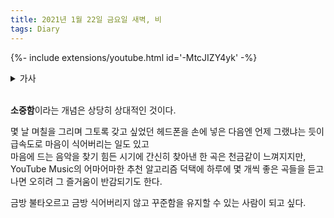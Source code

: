 ```yaml
---
title: 2021년 1월 22일 금요일 새벽, 비
tags: Diary
---
```


<!--more-->

{%- include extensions/youtube.html id='-MtcJIZY4yk' -%}

<details>
<summary>가사</summary>
<div markdown="1">

今悲しみすべてぬぐいさりたい  
이마 카나시미 스베테 누구이사리타이  
이제 슬픔 전부 씻어내리고 싶어  

くすんだ世界で夢見た未来  
쿠슨다 세카이데 유메미타 미라이  
칙칙한 세상에서 꿈꿨던 미래  



堕ちてゆく白い鳥を追いかけて黒い森へ  
오치테유쿠 시로이 토리오 오이카케테 쿠로이 모리에  
떨어져가는 새하얀 새를 쫒아서 검은 숲으로  

木立の陰に消えていく若草の色  
코다치노 카게니 키에테이쿠 와카쿠사노 이로  
숲속 나무그늘에 사라져가는 어린 풀의 색  


逃げていく春の日差し  
니게테이쿠 하루노 히자시  
도망쳐가는 봄의 햇살   

追いかけた花の香り  
오이카케타 하나노 카오리  
쫒아간 꽃의 향기  

季節の影を彷徨う裸足の迷路  
키세츠노 카게오 사마요우 하다시노 메이로  
계절의 그림자를 헤매는 맨발의 미로  



あやふやに隠した傷の跡  
아야후야니 카쿠시타 키즈노 아토  
애매하게 숨긴 상처의 자욱  

いつまでも探したぬくもり  
이츠마데모 사가시타 누쿠모리  
영원토록 찾아다닌 따스함  

摘み取ったシランの花環に  
스미톳타 시란노 하나와니  
뜯어낸 자란의 화환에  

重ねた愁いの藍  
카사네타 우라이노 아오  
포개진 한탄의 짙푸름  



今悲しみすべてぬぐいさりたい  
이마 카나시미 스베테 누구이사리타이  
이제 슬픈 전부 씻어내리고 싶어  

くすんだ世界で夢見た未来  
쿠슨다 세카이데 유메미타 미라이  
칙칙한 세계에서 꿈꿨던 미래  

手を伸ばしても届かない空  
테오 노바시테모 토도카나이 소라  
손을 뻗어도 닿지 않는 하늘  

残された日々さえすりぬけてく  
노코사레타 히비사에 스리누케테쿠  
남겨진 나날조차 빠져나가  


ただはかなさだけの詩歌いたい  
타다 하카나사다케노 우타 우타이타이  
그저 덧없을 뿐인 시 노래하고 싶어  

水面に差し込む光  
미나모니 사시코무 히카리  
수면에 쏟아지는 빛   

たゆたう花を  
타유타우 하나오  
흔들리는 꽃을  

沈黙だけが見守っている  
친모쿠다케가 미마못테이루  
침묵만이 지켜보고 있어  

目を閉じてこのまま眠りにつく  
메오 토지테 코노마마 네무리니 츠쿠  
눈을 감고 이대로 잠에 드네  



近づいた夜の闇に何もかものみこまれる  
치카츠이다 요루노 야미니 나니모카모 노미코마레루  
다가온 밤의 어둠에 무엇이든 삼켜져버려  

流れの中に消えていく記憶の音色  
나가레노 나카니 키에테이쿠 키오쿠노 네이로  
흐름 속으로 사라져가는 기억의 음색  



過ちが互いを傷つける  
아야마치가 타가이오 키즈츠케루  
실수가 서로를 상처입혀  

偽りという名の悲しみ  
이츠와리토 유- 나노 카나시미  
거짓이라는 이름의 슬픔  

散らばったシランの花弁は  
치라밧타 시란노 카벤와  
흩어진 자란의 꽃잎은  

美しい涙の藍  
우츠쿠시이 나미다노 아오  
아름다운 눈물의 짙푸름  



今記憶のすべてぬぐいさりたい  
이마 키오쿠노 스베테 누구이사리타이  
이제 기억을 전부 씻어내리고 싶어  

凍える水辺に身をさらしたい  
코고에루 미즈베니 미오 사라시타이  
얼어붙은 물가에 몸을 내놓고 싶어  

夢見ることも叶わないまま  
유메미루 코토모 카나와나이 마마  
꿈꾸는 것조차 이뤄지지 못한 채  

飾られた花なら枯れればいい  
카자라레타 하나나라 카레레바이이  
장식된 꽃이라면 시들어버리면 돼  


ねぇ明日のために今日があるなら  
네- 아시타노 타메니 쿄-가 아루나라  
있지 내일을 위해 오늘이 있는거라면  

失くした未来のために何を捧げる？  
나쿠시타 미라이노 타메니 나니오 사사게루?  
잃어버린 미래를 위해서 뭘 바치는데?  

変わらず夜は見守っている  
카와라즈 요루와 미마못테 이루  
변치않고 밤은 지켜보고 있어  

救いの手差し伸べることもなく  
스쿠이노 테 사시노베루 코토모 나쿠  
구원의 손길 뻗는 일조차 없이  



今悲しみすべてぬぐいさりたい  
이마 카나시미 스베테 누구이사리타이  
이제 슬픈 전부 씻어내리고 싶어  

くすんだ世界で夢見た未来  
쿠슨다 세카이데 유메미타 미라이  
칙칙한 세계에서 꿈꿨던 미래  

手を伸ばしても届かない空  
테오 노바시테모 토도카나이 소라  
손을 뻗어도 닿지 않는 하늘  

残された日々さえすりぬけてく  
노코사레타 히비사에 스리누케테쿠  
남겨진 나날조차 빠져나가네  


ただはかなさだけの詩歌いたい  
타다 하카나사다케노 우타 우타이타이  
그저 덧없을 뿐인 시 노래하고 싶어  

水面に差し込む光　  
미나모니 사시코무 히카리  
수면에 쏟아지는 빛   

たゆたう花を  
타유타우 하나오  
흔들리는 꽃을  

沈黙だけが見守っている  
친모쿠다케가 미마못테이루  
침묵만이 지켜보고 있어  

目を閉じてこのまま眠りにつく  
메오 토지테 코노마마 네무리니 츠쿠  
눈을 감고 이대로 잠에 드네  



目覚めた森のしらべ　消えてゆく　鼓動だけが  
메자메타 키노 시라베 키에테유쿠 코도-다케가  
눈을 뜬 숲의 곡조 사라져가는 고동만이  

</div>
</details>

<br>

**소중함**이라는 개념은 상당히 상대적인 것이다.  

몇 날 며칠을 그리며 그토록 갖고 싶었던 헤드폰을 손에 넣은 다음엔 언제 그랬냐는 듯이 급속도로 마음이 식어버리는 일도 있고  
마음에 드는 음악을 찾기 힘든 시기에 간신히 찾아낸 한 곡은 천금같이 느껴지지만, YouTube Music의 어마어마한 추천 알고리즘 덕택에 하루에 몇 개씩 좋은 곡들을 듣고나면 오히려 그 즐거움이 반감되기도 한다.  

금방 불타오르고 금방 식어버리지 않고 꾸준함을 유지할 수 있는 사람이 되고 싶다.
